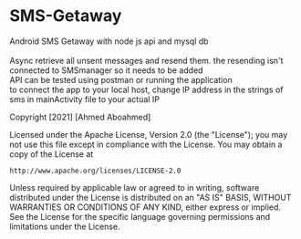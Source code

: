 # SMS-Getaway
Android SMS Getaway with node js api and mysql db<br>
<br>
Async retrieve all unsent messages and resend them. the resending isn't connected to SMSmanager so it needs to be added<br>
API can be tested using postman or running the application <br>
to connect the app to your local host, change IP address in the strings of sms in mainActivity file to your actual IP<br>


Copyright [2021] [Ahmed Aboahmed]

Licensed under the Apache License, Version 2.0 (the "License");
you may not use this file except in compliance with the License.
You may obtain a copy of the License at

    http://www.apache.org/licenses/LICENSE-2.0

Unless required by applicable law or agreed to in writing, software
distributed under the License is distributed on an "AS IS" BASIS,
WITHOUT WARRANTIES OR CONDITIONS OF ANY KIND, either express or implied.
See the License for the specific language governing permissions and
limitations under the License.

